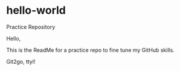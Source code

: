 # hello-world
Practice Repository

Hello,

This is the ReadMe for a practice repo to fine tune my GitHub skills.

Git2go, ttyl!



